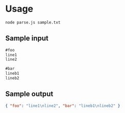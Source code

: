 # Usage
```sh
node parse.js sample.txt
```

## Sample input
```txt
#foo
line1
line2

#bar
lineb1
lineb2
```

## Sample output
```json
{ "foo": "line1\nline2", "bar": "lineb1\nlineb2" }
```
